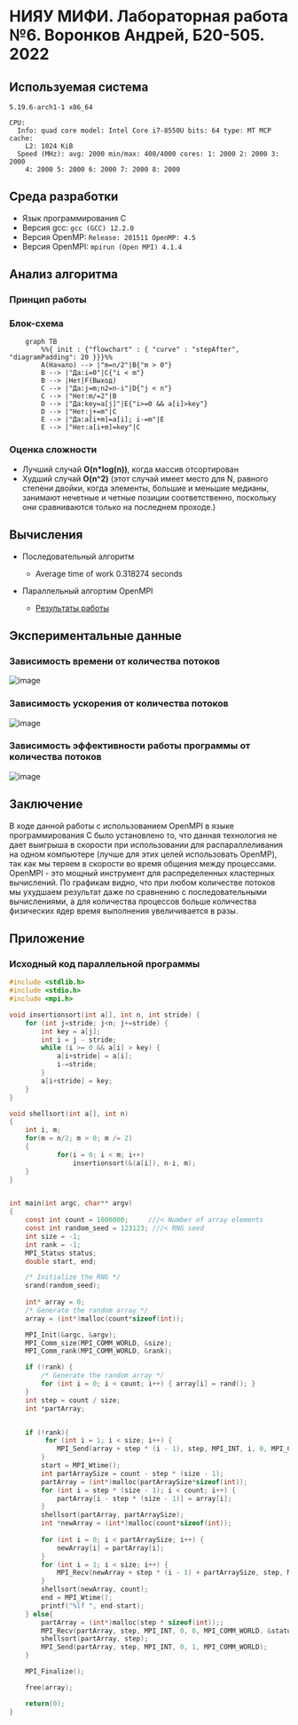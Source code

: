 # НИЯУ МИФИ. Лабораторная работа №6. Воронков Андрей, Б20-505. 2022

## Используемая система

```
5.19.6-arch1-1 x86_64

CPU:
  Info: quad core model: Intel Core i7-8550U bits: 64 type: MT MCP cache:
    L2: 1024 KiB
  Speed (MHz): avg: 2000 min/max: 400/4000 cores: 1: 2000 2: 2000 3: 2000
    4: 2000 5: 2000 6: 2000 7: 2000 8: 2000
```
## Среда разработки 

- Язык программирования C
- Версия gcc: `gcc (GCC) 12.2.0`
- Версия OpenMP: `Release: 201511 OpenMP: 4.5`
- Версия OpenMPI: `mpirun (Open MPI) 4.1.4`


## Анализ алгоритма 

### Принцип работы

### Блок-схема


```mermaid
    graph TB
        %%{ init : {"flowchart" : { "curve" : "stepAfter", "diagramPadding": 20 }}}%%
        A(Начало) --> |"m=n/2"|B{"m > 0"}
        B --> |"Да:i=0"|C{"i < m"}
        B --> |Нет|F(Выход)
        C --> |"Да:j=m;n2=n-i"|D{"j < n"}
        C --> |"Нет:m/=2"|B
        D --> |"Да:key=a[j]"|E{"i>=0 && a[i]>key"}
        D --> |"Нет:j+=m"|C
        E --> |"Да:a[i+m]=a[i]; i-=m"|E
        E --> |"Нет:a[i+m]=key"|C
```


### Оценка сложности

- Лучший случай **O(n*log(n))**, когда массив отсортирован
- Худший случай **O(n^2)** (этот случай имеет место для N, равного степени двойки, когда элементы, большие и меньшие медианы, занимают нечетные и четные позиции соответственно, поскольку они сравниваются только на последнем проходе.)

 
## Вычисления

- Последовательный алгоритм
    - Average time of work 0.318274 seconds

- Параллельный алгортим OpenMPI
    - [Результаты работы](scripts/parallelmpi_results.txt)

## Экспериментальные данные

### Зависимость времени от количества потоков

![image](images/AvgTime.png)

### Зависимость ускорения от количества потоков

![image](images/Acceleration.png)


### Зависимость эффективности работы программы от количества потоков

![image](images/Efficiency.png)


## Заключение

В ходе данной работы с использованием OpenMPI в языке программирования C было установлено то, что данная технология не дает выигрыша в скорости при использовании для распараллеливания на одном компьютере (лучше для этих целей использовать OpenMP), так как мы теряем в скорости во время общения между процессами. OpenMPI - это мощный инструмент для распределенных кластерных вычислений. По графикам видно, что при любом количестве потоков мы ухудшаем результат даже по сравнению с последовательными вычислениями, а для количества процессов больше количества физических ядер время выполнения увеличивается в разы.

## Приложение
### Исходный код параллельной программы 

```c
#include <stdlib.h>
#include <stdio.h>
#include <mpi.h>

void insertionsort(int a[], int n, int stride) {
    for (int j=stride; j<n; j+=stride) {
        int key = a[j];
        int i = j - stride;
        while (i >= 0 && a[i] > key) {
            a[i+stride] = a[i];
            i-=stride;
        }
        a[i+stride] = key;
    }
}

void shellsort(int a[], int n)
{
    int i, m;
    for(m = n/2; m > 0; m /= 2)
    {
            for(i = 0; i < m; i++)
                insertionsort(&(a[i]), n-i, m);
    }
}


int main(int argc, char** argv)
{
	const int count = 1000000;     ///< Number of array elements
    const int random_seed = 123123; ///< RNG seed
    int size = -1;	
	int rank = -1;
    MPI_Status status;
    double start, end;

    /* Initialize the RNG */
    srand(random_seed);
    
    int* array = 0; 
    /* Generate the random array */
    array = (int*)malloc(count*sizeof(int));

    MPI_Init(&argc, &argv);
    MPI_Comm_size(MPI_COMM_WORLD, &size);
    MPI_Comm_rank(MPI_COMM_WORLD, &rank);

    if (!rank) {
		/* Generate the random array */
		for (int i = 0; i < count; i++) { array[i] = rand(); }
	}
    int step = count / size;
    int *partArray;


    if (!rank){
         for (int i = 1; i < size; i++) {
            MPI_Send(array + step * (i - 1), step, MPI_INT, i, 0, MPI_COMM_WORLD);
        }
        start = MPI_Wtime();
        int partArraySize = count - step * (size - 1);
        partArray = (int*)malloc(partArraySize*sizeof(int));
        for (int i = step * (size - 1); i < count; i++) {
            partArray[i - step * (size - 1)] = array[i];
        }
        shellsort(partArray, partArraySize);
        int *newArray = (int*)malloc(count*sizeof(int));
       
        for (int i = 0; i < partArraySize; i++) {
            newArray[i] = partArray[i];
        }
        for (int i = 1; i < size; i++) {
            MPI_Recv(newArray + step * (i - 1) + partArraySize, step, MPI_INT, MPI_ANY_SOURCE, 1, MPI_COMM_WORLD, &status);
        }
        shellsort(newArray, count);
        end = MPI_Wtime();
        printf("%lf ", end-start);
    } else{
        partArray = (int*)malloc(step * sizeof(int));;
        MPI_Recv(partArray, step, MPI_INT, 0, 0, MPI_COMM_WORLD, &status);
        shellsort(partArray, step);
        MPI_Send(partArray, step, MPI_INT, 0, 1, MPI_COMM_WORLD);
    }

    MPI_Finalize();

    free(array);    

	return(0);
}
```

    
